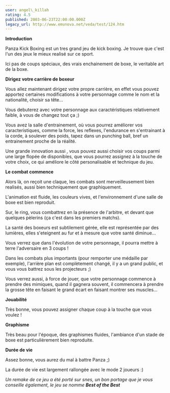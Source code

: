 ```yaml
---
user: angel\_killah
rating: 4.5
published: 2003-06-23T22:00:00.000Z
legacy_url: http://www.emunova.net/veda/test/124.htm
---
```

**Introduction**  

  

Panza Kick Boxing est un tres grand jeu de kick boxing. Je trouve que c'est l'un des jeux le mieux realisé sur ce sport.  

Ici pas de coups spéciaux, des vrais enchainement de boxe, le veritable art de la boxe.  

  

**Dirigez votre carrière de boxeur**  

  

Vous allez maintenant dirigez votre propre carrière, en effet vous pouvez apportez certaines modifications à votre personnage comme le nom et la nationalité, choisir sa tête...  

  

Vous debuterez avec votre personnage aux caractéristiques relativement faible, à vous de changez tout ça ;)  

Vous avez la salle d'entrainement, où vous pourrez améliorer vos caracteristiques, comme la force, les reflexes, l'endurance en s'entrainant à la corde, à soulever des poids, tapez dans un punching ball, bref un entrainement proche de la réalité.  

  

Une grande innovation aussi , vous pouvez aussi choisir vos coups parmi une large flopée de disponibles, que vous pourrez assignez à la touche de votre choix, ce qui améliore le côté personalisable et technique du jeu.  

  

**Le combat commence**  

  

Alors là, on reçoit une claque, les combats sont merveilleusement bien realisés, aussi bien techniquement que graphiquement.  

L'animation est fluide, les couleurs vives, et l'environnement d'une salle de boxe est bien reproduit.  

Sur, le ring, vous combattrez en la présence de l'arbitre, et devant que quelques pèlerins (ça c'est dans les premiers matchs).  

La santé des boxeurs est subtilement gérée, elle est représentée par des lumières, elles s'eteignent au fur et à mesure que votre santé diminue...  

Vous verrez que dans l'évolution de votre personnage, il pourra mettre à terre l'adversaire en 3 coups !  

Dans les combats plus importants (pour remporter une médaille par exemple), l'arrière plan est complètement changé, il y a un grand public, et vous vous battrez sous les projecteurs ;)  

Vous verrez aussi, à force de jouer, que votre personnage commence à prendre des mimiques, quand il gagnera souvent, il commencera à prendre la grosse tête en faisant le grand écart en faisant montrer ses muscles...  

  

**Jouabilité**  

Très bonne, vous pouvez assigner chaque coup à la touche que vous voulez !  

**Graphisme**  

Très beau pour l'époque, des graphismes fluides, l'ambiance d'un stade de boxe est particulièrement bien reproduite.  

**Durée de vie**  

Assez bonne, vous aurez du mal à battre Panza ;)  

La durée de vie est largement rallongée avec le mode 2 joueurs :)  

  

_Un remake de ce jeu a été porté sur snes, un bon portage que je vous conseille également, le jeu se nomme **Best of the Best**_